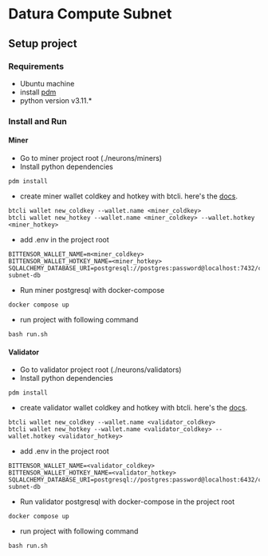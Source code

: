 # Datura Compute Subnet

## Setup project
### Requirements
* Ubuntu machine
* install [pdm](https://pdm-project.org/latest/)
* python version v3.11.*

### Install and Run
#### Miner
* Go to miner project root (./neurons/miners)
* Install python dependencies 
```
pdm install
```
* create miner wallet coldkey and hotkey with btcli. here's the [docs](https://docs.bittensor.com/getting-started/wallets).
```
btcli wallet new_coldkey --wallet.name <miner_coldkey>
btcli wallet new_hotkey --wallet.name <miner_coldkey> --wallet.hotkey <miner_hotkey>
```
* add .env in the project root
```
BITTENSOR_WALLET_NAME=m<miner_coldkey>
BITTENSOR_WALLET_HOTKEY_NAME=<miner_hotkey>
SQLALCHEMY_DATABASE_URI=postgresql://postgres:password@localhost:7432/compute-subnet-db
```
* Run miner postgresql with docker-compose
```
docker compose up
```
* run project with following command
```
bash run.sh
```

#### Validator
* Go to validator project root (./neurons/validators)
* Install python dependencies 
```
pdm install
```
* create validator wallet coldkey and hotkey with btcli. here's the [docs](https://docs.bittensor.com/getting-started/wallets).
```
btcli wallet new_coldkey --wallet.name <validator_coldkey>
btcli wallet new_hotkey --wallet.name <validator_coldkey> --wallet.hotkey <validator_hotkey>
```
* add .env in the project root
```
BITTENSOR_WALLET_NAME=<validator_coldkey>
BITTENSOR_WALLET_HOTKEY_NAME=<validator_hotkey>
SQLALCHEMY_DATABASE_URI=postgresql://postgres:password@localhost:6432/compute-subnet-db
```
* Run validator postgresql with docker-compose in the project root
```
docker compose up
```
* run project with following command
```
bash run.sh
```